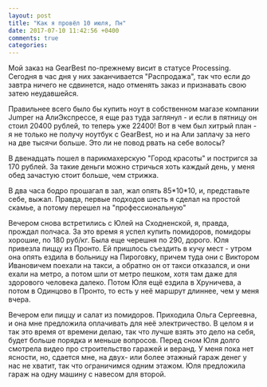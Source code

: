 ```yaml
---
layout: post
title: "Как я провёл 10 июля, Пн"
date: 2017-07-10 11:42:56 +0400
comments: true
categories: 
---
```

Мой заказ на GearBest по-прежнему висит в статусе Processing. Сегодня в час дня у них заканчивается "Распродажа", так что если до завтра ничего не сдвинется, надо отменять заказ и признавать свою затею неудавшейся.

Правильнее всего было бы купить ноут в собственном магазе компании Jumper на АлиЭкспрессе, я еще раз туда заглянул - и если в пятницу он стоил 20400 рублей, то теперь уже 22400! Вот в чем был хитрый план - я не только не получу ноутбук с GearBest, но и на Али заплачу за него на две тысячи больше. Это ли не повод рвать на себе волосы?

В двенадцать пошел в парикмахерскую "Город красоты" и постригся за 170 рублей. За такие деньги можно стричься хоть каждый день, у меня обед зачастую стоит больше, чем стрижка.

В два часа бодро прошагал в зал, жал опять 85\*10\*10, и, представьте себе, выжал. Правда, первые подходов шесть я сделал на простой скамье, а потому перешел на "профессиональную"

Вечером снова встретились с Юлей на Сходненской, я, правда, прождал полчаса. За это время я успел купить помидоров, помидоры хорошие, по 180 руб/кг. Была еще черешня по 290, дорого. Юля привезла пиццу из Пронто. Ей пришлось съездить в кучу мест - утром она опять ездила в больницу на Пироговку, причем туда они с Виктором Ивановичем поехали на такси, а обратно он от такси отказался, и они ехали на метро, а потом шли от метро пешком, хотя там даже для здорового человека далеко. Потом Юля ещё ездила в Хруничева, а потом в Одинцово в Пронто, то есть у неё маршрут длиннее, чем у меня вчера.

Вечером ели пиццу и салат из помидоров. Приходила Ольга Сергеевна, и она мне предложила оплачивать для неё электричество. В целом я и так это время от времени делаю, так что лучше взять это дело на себя, будет больше порядка и меньше вопросов. Перед сном Юля долго смотрела видео про строительство гаражей и веранд. У меня пока нет ясности, но, сдается мне, на двух- или более этажный гараж денег у нас не хватит, так что ограничимся одним этажом. Юля предложила гараж на одну машину с навесом для второй.